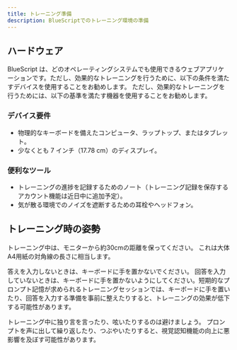 ```yaml
---
title: トレーニング準備
description: BlueScriptでのトレーニング環境の準備
---
```


## ハードウェア

BlueScript は、どのオペレーティングシステムでも使用できるウェブアプリケーションです。ただし、効果的なトレーニングを行うために、以下の条件を満たすデバイスを使用することをお勧めします。 ただし、効果的なトレーニングを行うためには、以下の基準を満たす機器を使用することをお勧めします。

### デバイス要件

- 物理的なキーボードを備えたコンピュータ、ラップトップ、またはタブレット。
- 少なくとも 7 インチ（17.78 cm）のディスプレイ。

### 便利なツール

- トレーニングの進捗を記録するためのノート（トレーニング記録を保存するアカウント機能は近日中に追加予定）。
- 気が散る環境でのノイズを遮断するための耳栓やヘッドフォン。

## トレーニング時の姿勢

トレーニング中は、モニターから約30cmの距離を保ってください。 これは大体A4用紙の対角線の長さに相当します。

答えを入力しないときは、キーボードに手を置かないでください。 回答を入力していないときは、キーボードに手を置かないようにしてください。短期的なプロンプト記憶が求められるトレーニングセッションでは、キーボードに手を置いたり、回答を入力する準備を事前に整えたりすると、トレーニングの効果が低下する可能性があります。

トレーニング中に独り言を言ったり、呟いたりするのは避けましょう。 プロンプトを声に出して繰り返したり、つぶやいたりすると、視覚認知機能の向上に悪影響を及ぼす可能性があります。
